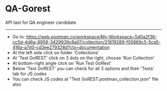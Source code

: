 # QA-Gorest
API tast for QA engineer candidate

****************************************

- Go to: https://web.postman.co/workspace/My-Workspace~5d0a2f36-cc5d-4d6a-8958-3429939c8a07/collection/21819289-f05869c5-5ca5-416a-a7d0-cd3ee279328d?ctx=documentation
- At the left side click on folder 'Collections'
- At 'Test GoREST' click on 3 dots on the right, choose 'Run Collection'
- At bottom-right angle click on 'Run Test GoRest'
- Below 'Test GoREST' you can check for all 3 options and their 'Tests' tab for JS codes
- You can check JS codes at "Test GoREST.postman_collection.json" file also





